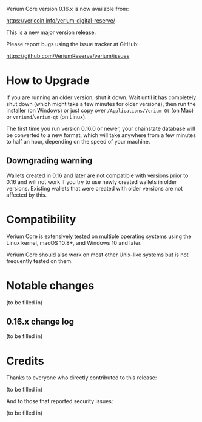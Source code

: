 Verium Core version 0.16.x is now available from:

  <https://vericoin.info/verium-digital-reserve/>

This is a new major version release.

Please report bugs using the issue tracker at GitHub:

  <https://github.com/VeriumReserve/verium/issues>

How to Upgrade
==============

If you are running an older version, shut it down. Wait until it has completely
shut down (which might take a few minutes for older versions), then run the
installer (on Windows) or just copy over `/Applications/Verium-Qt` (on Mac)
or `veriumd`/`verium-qt` (on Linux).

The first time you run version 0.16.0 or newer, your chainstate database will be converted to a
new format, which will take anywhere from a few minutes to half an hour,
depending on the speed of your machine.

Downgrading warning
-------------------

Wallets created in 0.16 and later are not compatible with versions prior to 0.16
and will not work if you try to use newly created wallets in older versions. Existing
wallets that were created with older versions are not affected by this.

Compatibility
==============

Verium Core is extensively tested on multiple operating systems using
the Linux kernel, macOS 10.8+, and Windows 10 and later.

Verium Core should also work on most other Unix-like systems but is not
frequently tested on them.

Notable changes
===============

(to be filled in)

0.16.x change log
------------------

(to be filled in)

Credits
=======

Thanks to everyone who directly contributed to this release:

(to be filled in)

And to those that reported security issues:

(to be filled in)
